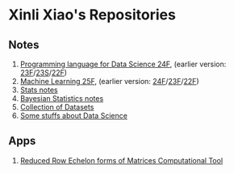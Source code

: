 # Xinli Xiao's Repositories

## Notes

1. [Programming language for Data Science 24F](https://xiaoxl.github.io/pr24), (earlier version: [23F](https://xiaoxl.github.io/pr23f)/[23S](https://xiaoxl.github.io/pr23)/[22F](https://xiaoxl.github.io/pr22))
2. [Machine Learning 25F](https://xiaoxl.github.io/ml25), (earlier version: [24F](https://xiaoxl.github.io/ml24)/[23F](https://xiaoxl.github.io/ml23)/[22F](https://xiaoxl.github.io/ml22))
3. [Stats notes](https://xiaoxl.github.io/stats/)
4. [Bayesian Statistics notes](https://xiaoxl.github.io/bayesian/)
5.  [Collection of Datasets](https://xiaoxl.github.io/Datasets/)
6.  [Some stuffs about Data Science](https://xiaoxl.github.io/tools4ds/)

## Apps

1. [Reduced Row Echelon forms of Matrices Computational Tool](https://xiaoxl-rref-rref-0p6ebo.streamlitapp.com/)
